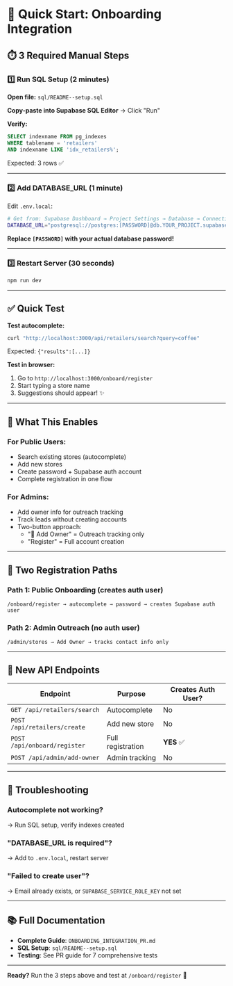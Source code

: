 # 🚀 Quick Start: Onboarding Integration

## ⏱️ 3 Required Manual Steps

### **1️⃣ Run SQL Setup** (2 minutes)

**Open file:** `sql/README--setup.sql`

**Copy-paste into Supabase SQL Editor** → Click "Run"

**Verify:**
```sql
SELECT indexname FROM pg_indexes 
WHERE tablename = 'retailers' 
AND indexname LIKE 'idx_retailers%';
```
Expected: 3 rows ✅

---

### **2️⃣ Add DATABASE_URL** (1 minute)

Edit `.env.local`:

```bash
# Get from: Supabase Dashboard → Project Settings → Database → Connection string (URI)
DATABASE_URL="postgresql://postgres:[PASSWORD]@db.YOUR_PROJECT.supabase.co:5432/postgres"
```

**Replace `[PASSWORD]` with your actual database password!**

---

### **3️⃣ Restart Server** (30 seconds)

```bash
npm run dev
```

---

## ✅ Quick Test

**Test autocomplete:**
```bash
curl "http://localhost:3000/api/retailers/search?query=coffee"
```

Expected: `{"results":[...]}`

**Test in browser:**
1. Go to `http://localhost:3000/onboard/register`
2. Start typing a store name
3. Suggestions should appear! ✨

---

## 🎯 What This Enables

### **For Public Users:**
- Search existing stores (autocomplete)
- Add new stores
- Create password + Supabase auth account
- Complete registration in one flow

### **For Admins:**
- Add owner info for outreach tracking
- Track leads without creating accounts
- Two-button approach:
  - "📧 Add Owner" = Outreach tracking only
  - "Register" = Full account creation

---

## 🔄 Two Registration Paths

### **Path 1: Public Onboarding** (creates auth user)
```
/onboard/register → autocomplete → password → creates Supabase auth user
```

### **Path 2: Admin Outreach** (no auth user)
```
/admin/stores → Add Owner → tracks contact info only
```

---

## 📁 New API Endpoints

| Endpoint | Purpose | Creates Auth User? |
|----------|---------|-------------------|
| `GET /api/retailers/search` | Autocomplete | No |
| `POST /api/retailers/create` | Add new store | No |
| `POST /api/onboard/register` | Full registration | **YES** ✅ |
| `POST /api/admin/add-owner` | Admin tracking | No |

---

## 🐛 Troubleshooting

### **Autocomplete not working?**
→ Run SQL setup, verify indexes created

### **"DATABASE_URL is required"?**
→ Add to `.env.local`, restart server

### **"Failed to create user"?**
→ Email already exists, or `SUPABASE_SERVICE_ROLE_KEY` not set

---

## 📚 Full Documentation

- **Complete Guide**: `ONBOARDING_INTEGRATION_PR.md`
- **SQL Setup**: `sql/README--setup.sql`
- **Testing**: See PR guide for 7 comprehensive tests

---

**Ready?** Run the 3 steps above and test at `/onboard/register` 🎉

